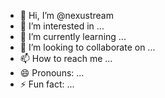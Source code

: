 - 👋 Hi, I’m @nexustream
- 👀 I’m interested in ...
- 🌱 I’m currently learning ...
- 💞️ I’m looking to collaborate on ...
- 📫 How to reach me ...
- 😄 Pronouns: ...
- ⚡ Fun fact: ...

<!---
nexustream/nexustream is a ✨ special ✨ repository because its `README.md` (this file) appears on your GitHub profile.
You can click the Preview link to take a look at your changes.
--->
